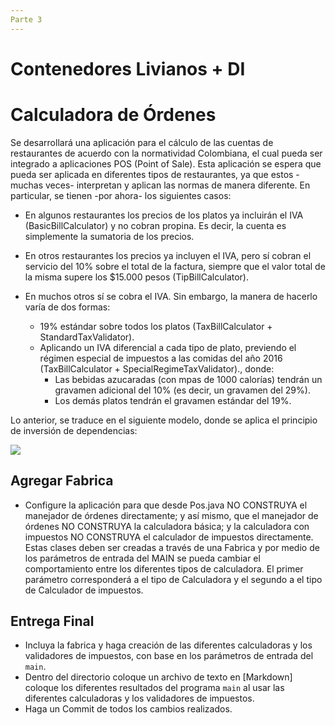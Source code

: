 ```yaml
---
Parte 3
---
```


# Contenedores Livianos + DI

# Calculadora de Órdenes

Se desarrollará una aplicación para el cálculo de las cuentas de restaurantes de acuerdo con la normatividad Colombiana, el cual pueda ser integrado a aplicaciones POS (Point of Sale). Esta aplicación se espera que pueda ser aplicada en diferentes tipos de restaurantes, ya que estos -muchas veces- interpretan y aplican las normas de manera diferente. En particular, se tienen -por ahora- los siguientes casos:

* En algunos restaurantes los precios de los platos ya incluirán el IVA (BasicBillCalculator) y no cobran propina. Es decir, la cuenta es simplemente la sumatoria de los precios.

* En otros restaurantes los precios ya incluyen el IVA, pero sí cobran el servicio del 10% sobre el total de la factura, siempre que el valor total de la misma supere los $15.000 pesos (TipBillCalculator).

* En muchos otros sí se cobra el IVA. Sin embargo, la manera de hacerlo varía de dos formas:
	* 19% estándar sobre todos los platos (TaxBillCalculator + StandardTaxValidator).
	* Aplicando un IVA diferencial a cada tipo de plato, previendo el régimen especial de impuestos a las comidas del año 2016 (TaxBillCalculator + SpecialRegimeTaxValidator)., donde:
		* Las bebidas azucaradas (con mpas de 1000 calorías) tendrán un gravamen adicional del 10% (es decir, un gravamen del 29%).
		* Los demás platos tendrán el gravamen estándar del 19%.

Lo anterior, se traduce en el siguiente modelo, donde se aplica el principio de inversión de dependencias:

![](http://www.plantuml.com/plantuml/png/ZPBDRk8m4CVlUGgBlIIx2m-0KCIox04jfGYYtaVs45mvJcGx5LNRT-_OuIDEEVGKptz-yvyFc5i7nhMLIhW2QzcZ4MZi0sWeqR2tv5Uif1afZGAEGKvhDks0Z1uljHIKFaWjkgmcKMgNNI1ASb2yLU2w-g9seFeOVPAFf3_BRORG6uHOIdjC1S7-qUjRelCAsjIBQsdTpCVvpT27vFU3kTS6pmO5FKbfZEJO3K2HXie7UsUaBiawj8p4t_sAhEk-8I3DhaWdRZsMzdP3tLRNpZGDOylTQlEVljlrd-AVHuX4Sm2oNqYb_fvFLXiscwqkgJodsjuzGv_uzo2RsAs0qnCeAUvxXMdHSDGEIemkV50r1A_uxp4Uvrqthv_ZqSzHAFl26baU7G63bQOqYDJFo1sAF4-IuSRlambRW9KyJjpb2jbyXuBJW4g6KbWbFjTmpYWPVFSEj00Z-fbxM8DSWjfXAIkCs3bgqLRg4m00)


## Agregar Fabrica

- Configure la aplicación para que desde Pos.java NO CONSTRUYA el manejador de órdenes directamente; y así mismo, que el manejador de órdenes NO CONSTRUYA la calculadora básica; y la calculadora con impuestos NO CONSTRUYA el calculador de impuestos directamente. Estas clases deben ser creadas a través de una Fabrica y por medio de los parámetros de entrada del MAIN se pueda cambiar el comportamiento entre los diferentes tipos de calculadora. El primer parámetro corresponderá a el tipo de Calculadora y el segundo a el tipo de Calculador de impuestos.


## Entrega Final

* Incluya la fabrica y haga creación de las diferentes calculadoras y los validadores de impuestos, con base en los parámetros de entrada del `main`.
* Dentro del directorio coloque un archivo de texto en [Markdown] coloque los diferentes resultados del programa `main` al usar las diferentes calculadoras y los validadores de impuestos.
* Haga un Commit de todos los cambios realizados.